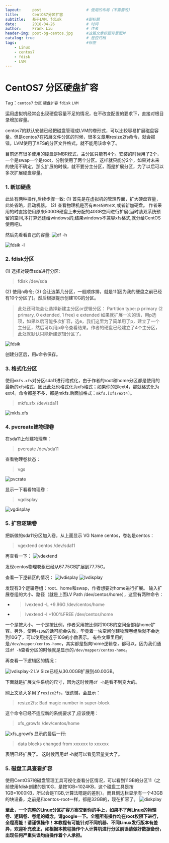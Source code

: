 ```yaml
---
layout:     post                    # 使用的布局（不需要改）
title:      CentOS7分区扩容
subtitle:   基于LVM、fdisk           #副标题
date:       2018-04-26              # 时间
author:     Frank Liu               # 作者
header-img: post-bg-centos.jpg      #这篇文章标题背景图片
catalog: true                       # 是否归档
tags:                               #标签
    - Linux
    - centos7
    - fdisk
    - LVM
---
```


# CentOS7 分区硬盘扩容

Tag：`centos7` `分区` `硬盘扩容` `fdisk` `LVM`

运用虚拟机经常会出现硬盘容量不足的情况，在不改变配置的要求下，直接对根目录增加容量。

centos7的默认安装已经把磁盘管理成LVM的卷形式，可以比较容易扩展磁盘容量。但是centos7在拓展文件分区的时候，很多文章用resize2fs命令，就会报错，LVM使用了XFS的分区文件格式，就不能用该命令了。

目前还有很多使用的硬盘是MBR模式，主分区只能有4个。安装的时候用了2个，一个是swap一个是root，分别使用了两个分区。这样就只能分2个，如果对未来的使用不确定，那么扩展的时候，就不要分主分区，而是扩展分区，为了以后可以多次扩展硬盘容量。

### 1. 新加硬盘

此处有两种操作,后续步骤一致:
(1) 首先是在虚拟机的管理界面，扩大硬盘容量，此处省略，启动机器。
(2) 查看物理机是否有`未分配的分区`,或者新加硬盘。
作者采用的时直接使用原来500GB硬盘上未分配的40GB空间进行扩展(当时装双系统预留的空间,本打算还还给windows的,结果windows不兼容xfs格式,就分给CentOS使用吧)。

然后先看看自己的容量:
![df -h](https://github.com/FLHonker/Cplus-engineer/blob/master/images/fdisk-img/df-h.png?raw=true)

![fdsik -l](https://github.com/FLHonker/Cplus-engineer/blob/master/images/fdisk-img/fdisk-l.png?raw=true)

### 2. fdisk分区

(1) 选择对硬盘sda进行分区:
> fdisk /dev/sda

(2) 使用n命令;
(3) 会让选第几分区，一般顺序排，就是11(因为我的硬盘之前已经有10个分区了)。然后根据提示创建10G的分区。
> 此处还可能会让选择新建主分区or逻辑分区：
> Partition type:
   p   primary (2 primary, 0 extended, 1 free)
   e   extended
   如果就扩展一次的话，用p选项，如果以后可能多次扩容，选e，我们这里为了简单用了p，建立了一个主分区，然后可以用p命令查看结果。作者的硬盘已经建立了4个主分区，此处就默认只能新建逻辑分区了。

![fdsik](https://github.com/FLHonker/Cplus-engineer/blob/master/images/fdisk-img/new-disk.png?raw=true)

创建分区后，用`w`命令保存。

### 3. 格式化分区

使用`mkfs.xfs`对分区sda11进行格式化，由于作者的root和home分区都是使用的最新的xfs格式，因此此处也格式化为xfs格式；如果你的是ext4，那就格式化为ext4。命令都差不多，都是mkfs.后面加格式：`mkfs.[xfs/ext4]`。

> mkfs.sfx /dev/sda11

![mkfs.xfs](https://github.com/FLHonker/Cplus-engineer/blob/master/images/fdisk-img/mkfs-xfs.png?raw=true)

### 4. pvcreate建物理卷

在sda11上创建物理卷：
> pvcreate /dev/sda11

查看物理卷状态：
> vgs

![pvcrate](https://github.com/FLHonker/Cplus-engineer/blob/master/images/fdisk-img/pvcreate.png?raw=true)

显示一下看看物理卷：
> vgdisplay

![vgdisplay](https://github.com/FLHonker/Cplus-engineer/blob/master/images/fdisk-img/vgdisplay.png?raw=true)

### 5. 扩容逻辑卷

把新做的sda11分区加入卷，从上面显示 VG Name		centos，卷名是centos：

> vgextend centos /dev/sda11

再查看一下：
![vdextend](https://github.com/FLHonker/Cplus-engineer/blob/master/images/fdisk-img/vgextend.png?raw=true)

发现centos物理卷组已经从67.75GB扩展到77.75G。

查看一下逻辑区的情况：
![lvdisplay](https://github.com/FLHonker/Cplus-engineer/blob/master/images/fdisk-img/lvdisplay.png?raw=true)
![lvdisplay](https://github.com/FLHonker/Cplus-engineer/blob/master/images/fdisk-img/lvdisplay-2.png?raw=true)


发现有3个逻辑卷组：root、home和swap，作者想要对home进行扩展。
输入扩展卷组的大小、路径（就是上面LV Path                /dev/centos/home），这里有两种命令：
* > lvextend -L +9.96G /dev/centos/home
* > lvextend -l +100%FREE /dev/centos/home

一个是按大小，一个是按比例，作者采用按比例将10GB的空间全部给home扩容。另外，使用`+10G`的话可能会失败，毕竟着一块空间创建物理卷组后就不会达到10G了，可以使用接近于10G的小数表示。
有些文章里用的是`/dev/mapper/centos-home`，其实都是指向home逻辑卷，都可以。因为我们通过`df -h`查看分区的时候就是显示的`/dev/mapper/centos-home`。

再查看一下逻辑区的情况：

![lvdisplay-2](https://github.com/FLHonker/Cplus-engineer/blob/master/images/fdisk-img/lvdisplay-3.png?raw=true)
LV Size已经从30.00GB扩展到40.00GB。

下面就是扩展文件系统的尺寸，因为这时候用`df -h`是看不到变大的。

网上文章大多用了`resize2fs`，很遗憾，会显示：
> resize2fs: Bad magic number in super-block

这个命令已经不适应新的系统要求了,应该使用：

> xfs_growfs  /dev/centos/home

![xfs_growfs](https://github.com/FLHonker/Cplus-engineer/blob/master/images/fdisk-img/xfs_growfs.png?raw=true)
显示的最后一行:

> data blocks changed from xxxxxx to xxxxxx

表明已经扩展了。
这时候再用df -h就可以看见容量变大了。

### 5. 磁盘工具查看扩容

使用CentOS7的磁盘管理工具可视化查看分区情况，可以看到11GB的分区11（之前使用fdisk创建的是10G，是按1GB=1024KB，这个磁盘工具是按1GB=1000KB，所以会是11GB,计算法嗯是的差别）。而且侧边栏显示有一个43GB的块设备，之前是和centos-root一样，都是32GB的，现在扩容了。
![diskplay](https://github.com/FLHonker/Cplus-engineer/blob/master/images/fdisk-img/diskplay.png?raw=true)

**至此，一个完整的Linux分区扩容方案交到你的手上，如果不了解Linux的物理卷、逻辑卷、卷组的概念，请google一下。全程所有操作均在root权限下进行，全程高能！请谨慎操作！本教程有可能针对不同机器、不同Linux发行版本有差异，欢迎补充改正，如根据本教程操作个人计算机进行分区前误请做好数据备份，出现任何严重失误均由操作着个人承担。**